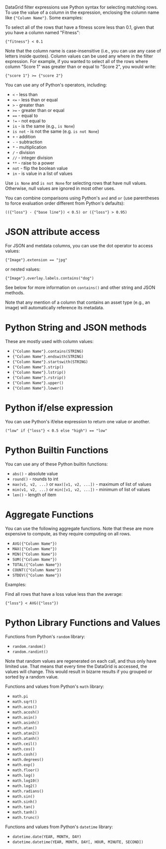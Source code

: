 DataGrid filter expressions use Python syntax for selecting matching
rows. To use the value of a column in the expression, enclosing the
column name like `{"Column Name"}`. Some examples:

To select all of the rows that have a fitness score less than 0.1,
given that you have a column named "Fitness":

```
{"fitness"} < 0.1
```

Note that the column name is case-insensitive (i.e., you can use any
case of letters inside quotes). Column values can be used any where in
the filter expression. For example, if you wanted to select all of the
rows where column "Score 1" was greater than or equal to "Score 2",
you would write:

```
{"score 1"} >= {"score 2"}
```

You can use any of Python's operators, including:

* `<` - less than
* `<=` - less than or equal
* `>` - greater than
* `>=` - greater than or equal
* `==` - equal to
* `!=` - not equal to
* `is` - is the same (e.g., `is None`)
* `is not` - is not the same (e.g. `is not None`)
* `+` - addition
* `-` - subtraction
* `*` - multiplication
* `/` - division
* `//` - integer division
* `**` - raise to a power
* `not` - flip the boolean value
* `in` - is value in a list of values

Use `is None` and `is not None` for selecting rows that have null values. Otherwise,
null values are ignored in most other uses.

You can combine comparisons using Python's `and` and `or` (use parentheses to force
evaluation order different from Python's defaults):

```
(({"loss"} - {"base line"}) < 0.5) or ({"loss"} > 0.95)
```

JSON attribute access
=====================

For JSON and metdata columns, you can use the dot
operator to access values:

```
{"Image"}.extension == "jpg"
```

or nested values:

```
{"Image"}.overlay.labels.contains("dog")
```

See below for more information on `contains()` and other string and JSON
methods.

Note that any mention of a column that contains an asset type (e.g.,
an image) will automatically reference its metadata.

Python String and JSON methods
==============================

These are mostly used with column values:

* `{"Column Name"}.contains(STRING)`
* `{"Column Name"}.endswith(STRING)`
* `{"Column Name"}.startswith(STRING)`
* `{"Column Name"}.strip()`
* `{"Column Name"}.lstrip()`
* `{"Column Name"}.rstrip()`
* `{"Column Name"}.upper()`
* `{"Column Name"}.lower()`


Python if/else expression
=========================

You can use Python's if/else expression to return one
value or another.

```
("low" if {"loss"} < 0.5 else "high") == "low"
```

Python Builtin Functions
========================

You can use any of these Python builtin functions:

* `abs()` - absolute value
* `round()` - rounds to int
* `max(v1, v2, ...)` or `max([v1, v2, ...])` - maximum of list of values
* `min(v1, v2, ...)` or `min([v1, v2, ...])` - minimum of list of values
* `len()` - length of item

Aggregate Functions
===================

You can use the following aggregate functions. Note that these
are more expensive to compute, as they require computing on all
rows.

* `AVG({"Column Name"})`
* `MAX({"Column Name"})`
* `MIN({"Column Name"})`
* `SUM({"Column Name"})`
* `TOTAL({"Column Name"})`
* `COUNT({"Column Name"})`
* `STDEV({"Column Name"})`

Examples:

Find all rows that have a loss value less than the average:

```
{"loss"} < AVG({"loss"})
```

Python Library Functions and Values
===================================

Functions from Python's `random` library:

* `random.random()`
* `random.randint()`

Note that random values are regenerated on each call, and thus
only have limited use. That means that every time the
DataGrid is accessed, the values will change. This would
result in bizarre results if you grouped or sorted by
a random value.

Functions and values from Python's `math` library:

* `math.pi`
* `math.sqrt()`
* `math.acos()`
* `math.acosh()`
* `math.asin()`
* `math.asinh()`
* `math.atan()`
* `math.atan2()`
* `math.atanh()`
* `math.ceil()`
* `math.cos()`
* `math.cosh()`
* `math.degrees()`
* `math.exp()`
* `math.floor()`
* `math.log()`
* `math.log10()`
* `math.log2()`
* `math.radians()`
* `math.sin()`
* `math.sinh()`
* `math.tan()`
* `math.tanh()`
* `math.trunc()`

Functions and values from Python's `datetime` library:

* `datetime.date(YEAR, MONTH, DAY)`
* `datetime.datetime(YEAR, MONTH, DAY[, HOUR, MINUTE, SECOND])`
